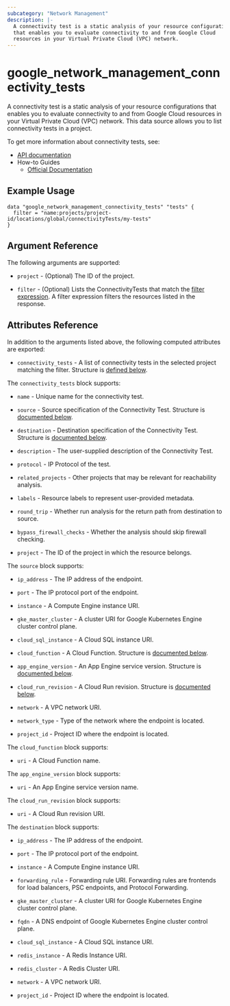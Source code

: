 ```yaml
---
subcategory: "Network Management"
description: |-
  A connectivity test is a static analysis of your resource configurations
  that enables you to evaluate connectivity to and from Google Cloud
  resources in your Virtual Private Cloud (VPC) network.
---
```


# google_network_management_connectivity_tests

A connectivity test is a static analysis of your resource configurations
that enables you to evaluate connectivity to and from Google Cloud
resources in your Virtual Private Cloud (VPC) network. This data source allows
you to list connectivity tests in a project.

To get more information about connectivity tests, see:

* [API documentation](https://cloud.google.com/network-intelligence-center/docs/reference/networkmanagement/rest/v1/projects.locations.global.connectivityTests/rerun)
* How-to Guides
    * [Official Documentation](https://cloud.google.com/network-intelligence-center/docs)

## Example Usage

```hcl
data "google_network_management_connectivity_tests" "tests" {
  filter = "name:projects/project-id/locations/global/connectivityTests/my-tests"
}
```

## Argument Reference

The following arguments are supported:

* `project` - (Optional) The ID of the project.

* `filter` - (Optional) Lists the ConnectivityTests that match the [filter expression](https://cloud.google.com/network-intelligence-center/docs/reference/networkmanagement/rest/v1/projects.locations.global.connectivityTests/list#query-parameters). A filter expression filters the resources listed in the response.

## Attributes Reference

In addition to the arguments listed above, the following computed attributes are exported:

* `connectivity_tests` - A list of connectivity tests in the selected project matching the filter. Structure is [defined below](#nested_connectivity_tests).

<a name="nested_connectivity_tests"></a>The `connectivity_tests` block supports:

* `name` -
  Unique name for the connectivity test.

* `source` -
  Source specification of the Connectivity Test.
  Structure is [documented below](#nested_source).

* `destination` -
  Destination specification of the Connectivity Test.
  Structure is [documented below](#nested_destination).

* `description` -
  The user-supplied description of the Connectivity Test.

* `protocol` -
  IP Protocol of the test. 

* `related_projects` -
  Other projects that may be relevant for reachability analysis.

* `labels` -
  Resource labels to represent user-provided metadata.

* `round_trip` -
  Whether run analysis for the return path from destination to source.

* `bypass_firewall_checks` -
  Whether the analysis should skip firewall checking. 

* `project` - The ID of the project in which the resource belongs.

<a name="nested_source"></a>The `source` block supports:

* `ip_address` -
  The IP address of the endpoint.

* `port` -
  The IP protocol port of the endpoint. 

* `instance` -
  A Compute Engine instance URI.

* `gke_master_cluster` -
  A cluster URI for Google Kubernetes Engine cluster control plane.

* `cloud_sql_instance` -
  A Cloud SQL instance URI.

* `cloud_function` -
  A Cloud Function.
  Structure is [documented below](#nested_source_cloud_function).

* `app_engine_version` -
  An App Engine service version.
  Structure is [documented below](#nested_source_app_engine_version).

* `cloud_run_revision` -
  A Cloud Run revision.
  Structure is [documented below](#nested_source_cloud_run_revision).

* `network` -
  A VPC network URI.

* `network_type` -
  Type of the network where the endpoint is located.

* `project_id` -
  Project ID where the endpoint is located.

<a name="nested_source_cloud_function"></a>The `cloud_function` block supports:

* `uri` -
  A Cloud Function name.

<a name="nested_source_app_engine_version"></a>The `app_engine_version` block supports:

* `uri` -
  An App Engine service version name.

<a name="nested_source_cloud_run_revision"></a>The `cloud_run_revision` block supports:

* `uri` -
  A Cloud Run revision URI.

<a name="nested_destination"></a>The `destination` block supports:

* `ip_address` -
  The IP address of the endpoint.

* `port` -
  The IP protocol port of the endpoint.

* `instance` -
  A Compute Engine instance URI.

* `forwarding_rule` -
  Forwarding rule URI. Forwarding rules are frontends for load balancers,
  PSC endpoints, and Protocol Forwarding.

* `gke_master_cluster` -
  A cluster URI for Google Kubernetes Engine cluster control plane.

* `fqdn` -
  A DNS endpoint of Google Kubernetes Engine cluster control plane.

* `cloud_sql_instance` -
  A Cloud SQL instance URI.

* `redis_instance` -
  A Redis Instance URI.

* `redis_cluster` -
  A Redis Cluster URI.

* `network` -
  A VPC network URI.

* `project_id` -
  Project ID where the endpoint is located.

